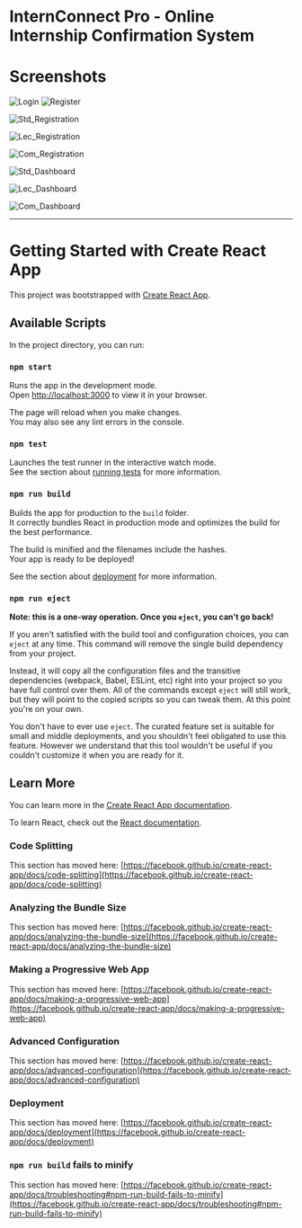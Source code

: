 # InternConnect Pro - Online Internship Confirmation System


# Screenshots

![Login](https://github.com/gschamika/internconnect-frontend/assets/97242725/05941c74-37f6-46c9-844e-68b1dad0c931) ![Register](https://github.com/gschamika/internconnect-frontend/assets/97242725/c107ac14-55f0-4235-9cdf-78e49e5d3de2)

![Std_Registration](https://github.com/gschamika/internconnect-frontend/assets/97242725/c9420a4d-a9c9-43e1-b0f9-0018e78b4abf)

![Lec_Registration](https://github.com/gschamika/internconnect-frontend/assets/97242725/1cbbd875-176b-42e6-b1ec-5e446772276d)

![Com_Registration](https://github.com/gschamika/internconnect-frontend/assets/97242725/af702805-c1ba-42b8-b39d-26f4f7db6f67)

![Std_Dashboard](https://github.com/gschamika/internconnect-frontend/assets/97242725/5e1d6271-a6b1-4b5d-93f2-089a80fc2fd0)

![Lec_Dashboard](https://github.com/gschamika/internconnect-frontend/assets/97242725/5184d778-d529-4c54-a18a-ca68ef59a168)

![Com_Dashboard](https://github.com/gschamika/internconnect-frontend/assets/97242725/d7cfb428-9777-4f96-b031-3275a46f5d97)

***

# Getting Started with Create React App

This project was bootstrapped with [Create React App](https://github.com/facebook/create-react-app).

## Available Scripts

In the project directory, you can run:

### `npm start`

Runs the app in the development mode.\
Open [http://localhost:3000](http://localhost:3000) to view it in your browser.

The page will reload when you make changes.\
You may also see any lint errors in the console.

### `npm test`

Launches the test runner in the interactive watch mode.\
See the section about [running tests](https://facebook.github.io/create-react-app/docs/running-tests) for more information.

### `npm run build`

Builds the app for production to the `build` folder.\
It correctly bundles React in production mode and optimizes the build for the best performance.

The build is minified and the filenames include the hashes.\
Your app is ready to be deployed!

See the section about [deployment](https://facebook.github.io/create-react-app/docs/deployment) for more information.

### `npm run eject`

**Note: this is a one-way operation. Once you `eject`, you can't go back!**

If you aren't satisfied with the build tool and configuration choices, you can `eject` at any time. This command will remove the single build dependency from your project.

Instead, it will copy all the configuration files and the transitive dependencies (webpack, Babel, ESLint, etc) right into your project so you have full control over them. All of the commands except `eject` will still work, but they will point to the copied scripts so you can tweak them. At this point you're on your own.

You don't have to ever use `eject`. The curated feature set is suitable for small and middle deployments, and you shouldn't feel obligated to use this feature. However we understand that this tool wouldn't be useful if you couldn't customize it when you are ready for it.

## Learn More

You can learn more in the [Create React App documentation](https://facebook.github.io/create-react-app/docs/getting-started).

To learn React, check out the [React documentation](https://reactjs.org/).

### Code Splitting

This section has moved here: [https://facebook.github.io/create-react-app/docs/code-splitting](https://facebook.github.io/create-react-app/docs/code-splitting)

### Analyzing the Bundle Size

This section has moved here: [https://facebook.github.io/create-react-app/docs/analyzing-the-bundle-size](https://facebook.github.io/create-react-app/docs/analyzing-the-bundle-size)

### Making a Progressive Web App

This section has moved here: [https://facebook.github.io/create-react-app/docs/making-a-progressive-web-app](https://facebook.github.io/create-react-app/docs/making-a-progressive-web-app)

### Advanced Configuration

This section has moved here: [https://facebook.github.io/create-react-app/docs/advanced-configuration](https://facebook.github.io/create-react-app/docs/advanced-configuration)

### Deployment

This section has moved here: [https://facebook.github.io/create-react-app/docs/deployment](https://facebook.github.io/create-react-app/docs/deployment)

### `npm run build` fails to minify

This section has moved here: [https://facebook.github.io/create-react-app/docs/troubleshooting#npm-run-build-fails-to-minify](https://facebook.github.io/create-react-app/docs/troubleshooting#npm-run-build-fails-to-minify)
